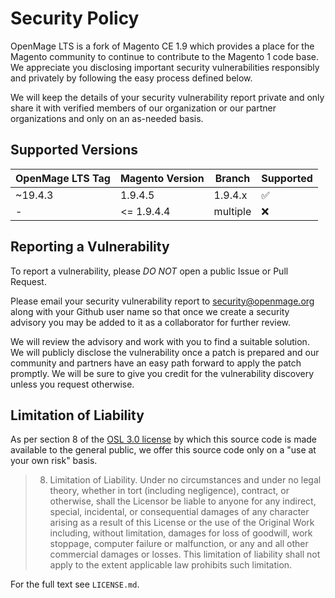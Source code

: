 # Security Policy

OpenMage LTS is a fork of Magento CE 1.9 which provides a place for the Magento community to continue to contribute to the Magento 1 code base. We appreciate you disclosing important security vulnerabilities responsibly and privately by following the easy process defined below.

We will keep the details of your security vulnerability report private and only share it with verified members of our organization or our partner organizations and only on an as-needed basis.

## Supported Versions

| OpenMage LTS Tag     | Magento Version   | Branch           | Supported          |
| -------------------- | ----------------- | ---------------- | ------------------ |
| ~19.4.3              | 1.9.4.5           | 1.9.4.x          | :white_check_mark: |
| -                    | <= 1.9.4.4        | multiple         | :x:                |

## Reporting a Vulnerability

To report a vulnerability, please *DO NOT* open a public Issue or Pull Request.

Please email your security vulnerability report to security@openmage.org along with your Github user name so that once we create a security advisory you may be added to it as a collaborator for further review.

We will review the advisory and work with you to find a suitable solution. We will publicly disclose the vulnerability once a patch is prepared and our community and partners have an easy path forward to apply the patch promptly. We will be sure to give you credit for the vulnerability discovery unless you request otherwise.

## Limitation of Liability

As per section 8 of the [OSL 3.0 license](https://opensource.org/licenses/OSL-3.0) by which this source code is made available to the general public, we offer this source code only on a "use at your own risk" basis.

> 8) Limitation of Liability. Under no circumstances and under no legal theory, whether in tort (including negligence), contract, or otherwise, shall the Licensor be liable to anyone for any indirect, special, incidental, or consequential damages of any character arising as a result of this License or the use of the Original Work including, without limitation, damages for loss of goodwill, work stoppage, computer failure or malfunction, or any and all other commercial damages or losses. This limitation of liability shall not apply to the extent applicable law prohibits such limitation.

For the full text see `LICENSE.md`.
